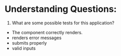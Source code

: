 # Understanding Questions:
1. What are some possible tests for this application?
* The component correctly renders.
* renders error messages
* submits properly
* valid inputs